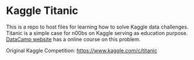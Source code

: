 # Kaggle Titanic
This is a repo to host files for learning how to solve Kaggle data challenges. Titanic is a simple case for n00bs on Kaggle serving as education purpose. [DataCamp website](https://www.datacamp.com/community/open-courses/kaggle-r-tutorial-on-machine-learning#gs.hvkv4M4) has a online course on this problem.

Original Kaggle Competition: https://www.kaggle.com/c/titanic

